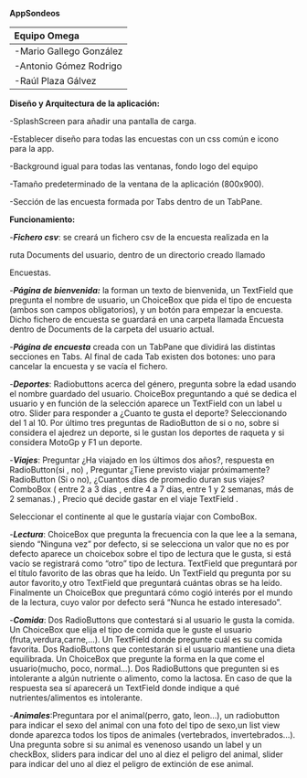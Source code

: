 ﻿**AppSondeos**

|Equipo Omega|
| :- |
|-Mario Gallego González|
|-Antonio Gómez Rodrigo|
|-Raúl Plaza Gálvez|


**Diseño y Arquitectura de la aplicación:**

-SplashScreen para añadir una pantalla de carga.

-Establecer diseño para todas las encuestas con un css común e icono para la app.

-Background igual para todas las ventanas, fondo logo del equipo

-Tamaño predeterminado de la ventana de la aplicación (800x900).

-Sección de las encuesta formada por Tabs dentro de un TabPane.



**Funcionamiento:**

-***Fichero csv***: se creará un fichero csv de la encuesta realizada en la

ruta Documents del usuario, dentro de un directorio creado llamado

Encuestas.

-***Página de bienvenida:*** la forman un texto de bienvenida, un TextField que pregunta el nombre de usuario, un ChoiceBox que pida el tipo de encuesta (ambos son campos obligatorios), y un botón para empezar la encuesta. Dicho fichero de encuesta se guardará en una carpeta llamada Encuesta dentro de Documents de la carpeta del usuario actual.


-***Página de encuesta*** creada con un TabPane que dividirá las distintas secciones en Tabs. Al final de cada Tab existen dos botones: uno para cancelar la encuesta y se vacía el fichero.


-***Deportes***: Radiobuttons acerca del género, pregunta sobre la edad usando el nombre guardado del usuario. ChoiceBox preguntando a qué se dedica el usuario y en función de la selección aparece un TextField con un label u otro. Slider para responder a ¿Cuanto te gusta el deporte? Seleccionando del 1 al 10. Por último tres preguntas de RadioButton de si o no, sobre si considera el ajedrez un deporte, si le gustan los deportes de raqueta y si considera MotoGp y F1 un deporte.

-***Viajes***: Preguntar  ¿Ha viajado en los últimos dos años?, respuesta en RadioButton(si , no) , Preguntar ¿Tiene previsto viajar próximamente? RadioButton (Si o no), ¿Cuantos días de promedio duran sus viajes? ComboBox ( entre 2 a 3 días , entre 4 a 7 días, entre 1 y 2 semanas, más de 2 semanas.) , Precio qué decide gastar en el viaje TextField .

Seleccionar el continente al que le gustaría viajar con ComboBox.

-***Lectura***: ChoiceBox que pregunta la frecuencia con la que lee a la semana, siendo “Ninguna vez” por defecto, si se selecciona un valor que no es por defecto aparece un choicebox sobre el tipo de lectura que le gusta, si está vacío se registrará como “otro” tipo de lectura. TextField que preguntará por el título favorito de las obras que ha leído. Un TextField qu pregunta por su autor favorito,y otro TextField que preguntará cuántas obras se ha leído. Finalmente un ChoiceBox que preguntará cómo cogió interés por el mundo de la lectura, cuyo valor por defecto será “Nunca he estado interesado”.

-***Comida***: Dos RadioButtons que contestará si al usuario le gusta la comida. Un ChoiceBox que elija el tipo de comida que le guste el usuario (fruta,verdura,carne,...). Un TextField donde pregunte cuál es su comida favorita. Dos RadioButtons que contestarán si el usuario mantiene una dieta equilibrada. Un ChoiceBox que pregunte la forma en la que come el usuario(mucho, poco, normal…). Dos RadioButtons que pregunten si es intolerante a algún nutriente o alimento, como la lactosa. En caso de que la respuesta sea sí aparecerá un TextField donde indique a qué nutrientes/alimentos es intolerante.





-***Animales***:Preguntara por el animal(perro, gato, leon…), un radiobutton para indicar el sexo del animal con una foto del tipo de sexo,un list view donde aparezca todos los tipos de animales (vertebrados, invertebrados…). Una pregunta sobre si su animal es venenoso usando un label y un checkBox, sliders para indicar del uno al diez el peligro del animal, slider para indicar del uno al diez el peligro de extinción de ese animal.


